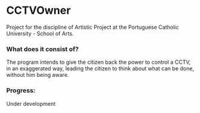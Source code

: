 # CCTVOwner
Project for the discipline of Artistic Project at the Portuguese Catholic University - School of Arts. 


### What does it consist of?
The program intends to give the citizen back the power to control a CCTV, in an exaggerated way, leading the citizen to think about what can be done, without him being aware.


### Progress:
Under development
